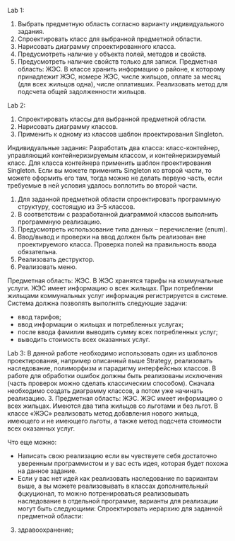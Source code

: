 Lab 1:
1. Выбрать предметную область согласно варианту индивидуального задания. 
2. Спроектировать класс для выбранной предметной области. 
3. Нарисовать диаграмму спроектированного класса. 
4. Предусмотреть наличие у объекта полей, методов и свойств. 
5. Предусмотреть наличие свойств только для записи. 
Предметная область: ЖЭС. В классе хранить информацию о районе, к которому принадлежит ЖЭС, номере ЖЭС, числе жильцов, оплате за месяц (для всех жильцов одна), числе оплативших. Реализовать метод для подсчета общей задолженности жильцов. 

Lab 2:
1. Спроектировать классы  для выбранной предметной области. 
2. Нарисовать диаграмму классов. 
3. Применить к одному из классов шаблон проектирования Singleton. 

Индивидуальные задания:
Разработать два класса: класс-контейнер, управляющий контейнеризируемым классом, и контейнеризируемый класс. Для класса контейнера применить шаблон проектирования Singleton. 
Если вы можете применить Singleton ко второй части, то можете оформить его там, тогда можно не делать первую часть, если требуемые в ней условия удалось воплотить во второй части.

1. Для заданной предметной области спроектировать программную структуру, состоящую из 3–5 классов.
2. В соответствии с разработанной диаграммой классов выполнить программную реализацию. 
3. Предусмотреть использование типа данных – перечисление (enum). 
4. Ввод/вывод и проверки на ввод должен быть реализован вне проектируемого
класса. Проверка полей на правильность ввода обязательна.
5. Реализовать деструктор.
6. Реализовать меню.

Предметная область: ЖЭС. 
В ЖЭС хранятся тарифы на коммунальные услуги. ЖЭС имеет информацию о всех жильцах. При потреблении жильцами коммунальных услуг информация регистрируется в системе. 
Система должна позволять выполнять следующие задачи:  
-	ввод тарифов;  
-	ввод информации о жильцах и потребленных услугах;  
-	после ввода фамилии выводить сумму всех потребленных услуг;  
-	выводить стоимость всех оказанных услуг. 

Lab 3:
В данной работе необходимо использовать один из шаблонов проектирования, например описанный выше Strategy, реализовать наследование, полиморфизм и парадигму интерфейсных классов. В работе для обработки ошибок должны быть реализованы исключения (часть проверок можно сделать классическим способом).
Сначала необходимо создать диаграмму классов, а потом уже начинать реализацию.
3. Предметная область: ЖЭС. ЖЭС имеет информацию о всех жильцах. Имеются два типа жильцов со льготами и без льгот.  В классе «ЖЭС» реализовать метод добавления нового жильца, имеющего и не имеющего льготы, а также метод подсчета стоимости всех оказанных услуг. 

Что еще можно:
-	Написать свою реализацию если вы чувствуете себя достаточно уверенным программистом и у вас есть идея, которая будет похожа на данное задание.
-	Если у вас нет идей как реализовать наследование по вариантам выше, а вы можете реализовывать в классах дополнительный фцкуционал, то можно потренироваться реализовывать наследование в отдельной программе, варианты для реализации могут быть следующими:
Спроектировать иерархию для заданной предметной области: 
3) здравоохранение; 
